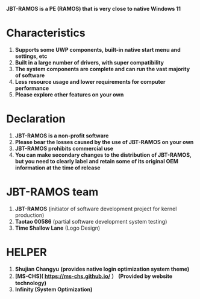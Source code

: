**JBT-RAMOS is a PE (RAMOS) that is very close to native Windows 11**

# Characteristics

1. **Supports some UWP components, built-in native start menu and settings, etc**
2. **Built in a large number of drivers, with super compatibility**
3. **The system components are complete and can run the vast majority of software**
4. **Less resource usage and lower requirements for computer performance**
5. **Please explore other features on your own**

# Declaration

1. **JBT-RAMOS is a non-profit software**
2. **Please bear the losses caused by the use of JBT-RAMOS on your own**
3. **JBT-RAMOS prohibits commercial use**
4. **You can make secondary changes to the distribution of JBT-RAMOS, but you need to clearly label and retain some of its original OEM information at the time of release**

# JBT-RAMOS team

1. **JBT-RAMOS** (initiator of software development project for kernel production)
2. **Taotao 00586** (partial software development system testing)
3. **Time Shallow Lane** (Logo Design)

# HELPER

1. **Shujian Changyu** **(provides native login optimization system theme)**
2. **[MS-CHS]( https://ms-chs.github.io/ ）** **(Provided by website technology)**
3. **Infinity (System Optimization)**
